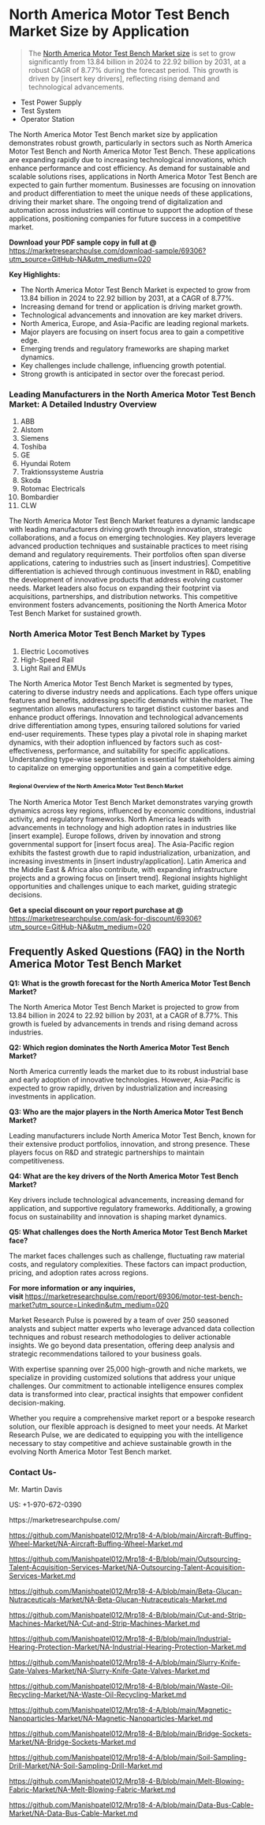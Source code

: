 <h1>North America Motor Test Bench Market&nbsp;Size by Application</h1><blockquote><p>The <a href="https://marketresearchpulse.com/download-sample/69306?utm_source=GitHub-NA&amp;utm_medium=020">North America Motor Test Bench Market size</a> is set to grow significantly from 13.84 billion in 2024 to 22.92 billion by 2031, at a robust CAGR of 8.77% during the forecast period. This growth is driven by [insert key drivers], reflecting rising demand and technological advancements.</p></blockquote><ul><li>Test Power Supply<li> Test System<li> Operator Station</li></ul><p>The North America Motor Test Bench market size by application demonstrates robust growth, particularly in sectors such as North America Motor Test Bench and North America Motor Test Bench. These applications are expanding rapidly due to increasing technological innovations, which enhance performance and cost efficiency. As demand for sustainable and scalable solutions rises, applications in North America Motor Test Bench are expected to gain further momentum. Businesses are focusing on innovation and product differentiation to meet the unique needs of these applications, driving their market share. The ongoing trend of digitalization and automation across industries will continue to support the adoption of these applications, positioning companies for future success in a competitive market.</p><p><strong>Download your PDF sample copy in full at @ </strong><a href="https://marketresearchpulse.com/download-sample/69306?utm_source=GitHub-NA&amp;utm_medium=020">https://marketresearchpulse.com/download-sample/69306?utm_source=GitHub-NA&amp;utm_medium=020</a></p><p><strong>Key Highlights: </strong></p><ul><li>The North America Motor Test Bench Market is expected to grow from 13.84 billion in 2024 to 22.92 billion by 2031, at a CAGR of 8.77%.</li><li>Increasing demand for trend or application is driving market growth.</li><li>Technological advancements and innovation are key market drivers.</li><li>North America, Europe, and Asia-Pacific are leading regional markets.</li><li>Major players are focusing on insert focus area to gain a competitive edge.</li><li>Emerging trends and regulatory frameworks are shaping market dynamics.</li><li>Key challenges include challenge, influencing growth potential.</li><li>Strong growth is anticipated in sector over the forecast period.</li></ul><h3>Leading Manufacturers in the North America Motor Test Bench Market: A Detailed Industry Overview</h3><ol><li>ABB</li><li>Alstom</li><li>Siemens</li><li>Toshiba</li><li>GE</li><li>Hyundai Rotem</li><li>Traktionssysteme Austria</li><li>Skoda</li><li>Rotomac Electricals</li><li>Bombardier</li><li>CLW</li></ol><div class="flex max-w-full flex-col flex-grow"><div class="min-h-8 text-message flex w-full flex-col items-end gap-2 whitespace-normal break-words [.text-message+&amp;]:mt-5" dir="auto" data-message-author-role="assistant" data-message-id="fd8432e4-4910-450d-b182-61b7bfb0a01f" data-message-model-slug="gpt-4o"><div class="flex w-full flex-col gap-1 empty:hidden first:pt-[3px]"><div class="markdown prose w-full break-words dark:prose-invert light"><p>The North America Motor Test Bench Market features a dynamic landscape with leading manufacturers driving growth through innovation, strategic collaborations, and a focus on emerging technologies. Key players leverage advanced production techniques and sustainable practices to meet rising demand and regulatory requirements. Their portfolios often span diverse applications, catering to industries such as [insert industries]. Competitive differentiation is achieved through continuous investment in R&amp;D, enabling the development of innovative products that address evolving customer needs. Market leaders also focus on expanding their footprint via acquisitions, partnerships, and distribution networks. This competitive environment fosters advancements, positioning the North America Motor Test Bench Market for sustained growth.</p></div></div></div></div><h3>North America Motor Test Bench Market by Types</h3><ol><li>Electric Locomotives<li> High-Speed Rail<li> Light Rail and EMUs</li></ol><div class="flex max-w-full flex-col flex-grow"><div class="min-h-8 text-message flex w-full flex-col items-end gap-2 whitespace-normal break-words [.text-message+&amp;]:mt-5" dir="auto" data-message-author-role="assistant" data-message-id="084470be-0bb7-4664-bddf-5156b4f41249" data-message-model-slug="gpt-4o-mini"><div class="flex w-full flex-col gap-1 empty:hidden first:pt-[3px]"><div class="markdown prose w-full break-words dark:prose-invert light"><p>The North America Motor Test Bench Market is segmented by types, catering to diverse industry needs and applications. Each type offers unique features and benefits, addressing specific demands within the market. The segmentation allows manufacturers to target distinct customer bases and enhance product offerings. Innovation and technological advancements drive differentiation among types, ensuring tailored solutions for varied end-user requirements. These types play a pivotal role in shaping market dynamics, with their adoption influenced by factors such as cost-effectiveness, performance, and suitability for specific applications. Understanding type-wise segmentation is essential for stakeholders aiming to capitalize on emerging opportunities and gain a competitive edge.</p></div></div></div></div><h3><span style="font-size: 11px;">Regional Overview of the North America Motor Test Bench Market</span></h3><div class="flex max-w-full flex-col flex-grow"><div class="min-h-8 text-message flex w-full flex-col items-end gap-2 whitespace-normal break-words [.text-message+&amp;]:mt-5" dir="auto" data-message-author-role="assistant" data-message-id="e9038762-ce64-4e30-91c9-9bd413514231" data-message-model-slug="gpt-4o-mini"><div class="flex w-full flex-col gap-1 empty:hidden first:pt-[3px]"><div class="markdown prose w-full break-words dark:prose-invert light"><p>The North America Motor Test Bench Market demonstrates varying growth dynamics across key regions, influenced by economic conditions, industrial activity, and regulatory frameworks. North America leads with advancements in technology and high adoption rates in industries like [insert example]. Europe follows, driven by innovation and strong governmental support for [insert focus area]. The Asia-Pacific region exhibits the fastest growth due to rapid industrialization, urbanization, and increasing investments in [insert industry/application]. Latin America and the Middle East &amp; Africa also contribute, with expanding infrastructure projects and a growing focus on [insert trend]. Regional insights highlight opportunities and challenges unique to each market, guiding strategic decisions.</p></div></div></div></div><p><strong>Get a special discount on your report purchase at @ </strong><a href="https://marketresearchpulse.com/ask-for-discount/69306?utm_source=GitHub-NA&amp;utm_medium=020">https://marketresearchpulse.com/ask-for-discount/69306?utm_source=GitHub-NA&amp;utm_medium=020</a></p><h2>Frequently Asked Questions (FAQ) in the North America Motor Test Bench Market</h2><p><strong>Q1: What is the growth forecast for the North America Motor Test Bench Market?</strong></p><p>The North America Motor Test Bench Market is projected to grow from 13.84 billion in 2024 to 22.92 billion by 2031, at a CAGR of 8.77%. This growth is fueled by advancements in trends and rising demand across industries.</p><p><strong>Q2: Which region dominates the North America Motor Test Bench Market?</strong></p><p>North America currently leads the market due to its robust industrial base and early adoption of innovative technologies. However, Asia-Pacific is expected to grow rapidly, driven by industrialization and increasing investments in application.</p><p><strong>Q3: Who are the major players in the North America Motor Test Bench Market?</strong></p><p>Leading manufacturers include North America Motor Test Bench, known for their extensive product portfolios, innovation, and strong presence. These players focus on R&amp;D and strategic partnerships to maintain competitiveness.</p><p><strong>Q4: What are the key drivers of the North America Motor Test Bench Market?</strong></p><p>Key drivers include technological advancements, increasing demand for application, and supportive regulatory frameworks. Additionally, a growing focus on sustainability and innovation is shaping market dynamics.</p><p><strong>Q5: What challenges does the North America Motor Test Bench Market face?</strong></p><p>The market faces challenges such as challenge, fluctuating raw material costs, and regulatory complexities. These factors can impact production, pricing, and adoption rates across regions.</p><p><strong>For more information or any inquiries, visit&nbsp;</strong><a href="https://marketresearchpulse.com/report/69306/motor-test-bench-market?utm_source=Linkedin&utm_medium=020">https://marketresearchpulse.com/report/69306/motor-test-bench-market?utm_source=Linkedin&utm_medium=020</a></p><p>Market Research Pulse is powered by a team of over 250 seasoned analysts and subject matter experts who leverage advanced data collection techniques and robust research methodologies to deliver actionable insights. We go beyond data presentation, offering deep analysis and strategic recommendations tailored to your business goals.</p><p>With expertise spanning over 25,000 high-growth and niche markets, we specialize in providing customized solutions that address your unique challenges. Our commitment to actionable intelligence ensures complex data is transformed into clear, practical insights that empower confident decision-making.</p><p>Whether you require a comprehensive market report or a bespoke research solution, our flexible approach is designed to meet your needs. At Market Research Pulse, we are dedicated to equipping you with the intelligence necessary to stay competitive and achieve sustainable growth in the evolving North America Motor Test Bench market.</p><h3><strong>Contact Us-</strong></h3><p>Mr. Martin Davis</p><p>US: +1-970-672-0390</p><p>https://marketresearchpulse.com/</p><p><a href="https://github.com/Manishpatel012/Mrp18-4-A/blob/main/Aircraft-Buffing-Wheel-Market/NA-Aircraft-Buffing-Wheel-Market.md">https://github.com/Manishpatel012/Mrp18-4-A/blob/main/Aircraft-Buffing-Wheel-Market/NA-Aircraft-Buffing-Wheel-Market.md</a></p><p><a href="https://github.com/Manishpatel012/Mrp18-4-B/blob/main/Outsourcing-Talent-Acquisition-Services-Market/NA-Outsourcing-Talent-Acquisition-Services-Market.md">https://github.com/Manishpatel012/Mrp18-4-B/blob/main/Outsourcing-Talent-Acquisition-Services-Market/NA-Outsourcing-Talent-Acquisition-Services-Market.md</a></p><p><a href="https://github.com/Manishpatel012/Mrp18-4-A/blob/main/Beta-Glucan-Nutraceuticals-Market/NA-Beta-Glucan-Nutraceuticals-Market.md">https://github.com/Manishpatel012/Mrp18-4-A/blob/main/Beta-Glucan-Nutraceuticals-Market/NA-Beta-Glucan-Nutraceuticals-Market.md</a></p><p><a href="https://github.com/Manishpatel012/Mrp18-4-B/blob/main/Cut-and-Strip-Machines-Market/NA-Cut-and-Strip-Machines-Market.md">https://github.com/Manishpatel012/Mrp18-4-B/blob/main/Cut-and-Strip-Machines-Market/NA-Cut-and-Strip-Machines-Market.md</a></p><p><a href="https://github.com/Manishpatel012/Mrp18-4-B/blob/main/Industrial-Hearing-Protection-Market/NA-Industrial-Hearing-Protection-Market.md">https://github.com/Manishpatel012/Mrp18-4-B/blob/main/Industrial-Hearing-Protection-Market/NA-Industrial-Hearing-Protection-Market.md</a></p><p><a href="https://github.com/Manishpatel012/Mrp18-4-A/blob/main/Slurry-Knife-Gate-Valves-Market/NA-Slurry-Knife-Gate-Valves-Market.md">https://github.com/Manishpatel012/Mrp18-4-A/blob/main/Slurry-Knife-Gate-Valves-Market/NA-Slurry-Knife-Gate-Valves-Market.md</a></p><p><a href="https://github.com/Manishpatel012/Mrp18-4-B/blob/main/Waste-Oil-Recycling-Market/NA-Waste-Oil-Recycling-Market.md">https://github.com/Manishpatel012/Mrp18-4-B/blob/main/Waste-Oil-Recycling-Market/NA-Waste-Oil-Recycling-Market.md</a></p><p><a href="https://github.com/Manishpatel012/Mrp18-4-A/blob/main/Magnetic-Nanoparticles-Market/NA-Magnetic-Nanoparticles-Market.md">https://github.com/Manishpatel012/Mrp18-4-A/blob/main/Magnetic-Nanoparticles-Market/NA-Magnetic-Nanoparticles-Market.md</a></p><p><a href="https://github.com/Manishpatel012/Mrp18-4-B/blob/main/Bridge-Sockets-Market/NA-Bridge-Sockets-Market.md">https://github.com/Manishpatel012/Mrp18-4-B/blob/main/Bridge-Sockets-Market/NA-Bridge-Sockets-Market.md</a></p><p><a href="https://github.com/Manishpatel012/Mrp18-4-A/blob/main/Soil-Sampling-Drill-Market/NA-Soil-Sampling-Drill-Market.md">https://github.com/Manishpatel012/Mrp18-4-A/blob/main/Soil-Sampling-Drill-Market/NA-Soil-Sampling-Drill-Market.md</a></p><p><a href="https://github.com/Manishpatel012/Mrp18-4-B/blob/main/Melt-Blowing-Fabric-Market/NA-Melt-Blowing-Fabric-Market.md">https://github.com/Manishpatel012/Mrp18-4-B/blob/main/Melt-Blowing-Fabric-Market/NA-Melt-Blowing-Fabric-Market.md</a></p><p><a href="https://github.com/Manishpatel012/Mrp18-4-A/blob/main/Data-Bus-Cable-Market/NA-Data-Bus-Cable-Market.md">https://github.com/Manishpatel012/Mrp18-4-A/blob/main/Data-Bus-Cable-Market/NA-Data-Bus-Cable-Market.md</a></p>
